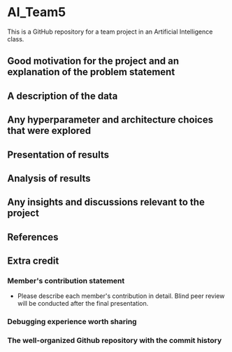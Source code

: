 # AI_Team5
This is a GitHub repository for a team project in an Artificial Intelligence class.


## Good motivation for the project and an explanation of the problem statement
## A description of the data
## Any hyperparameter and architecture choices that were explored
## Presentation of results
## Analysis of results
## Any insights and discussions relevant to the project
## References
## Extra credit
### Member's contribution statement

+ Please describe each member's contribution in detail. Blind peer review will be conducted after the final presentation.

### Debugging experience worth sharing

### The well-organized Github repository with the commit history

